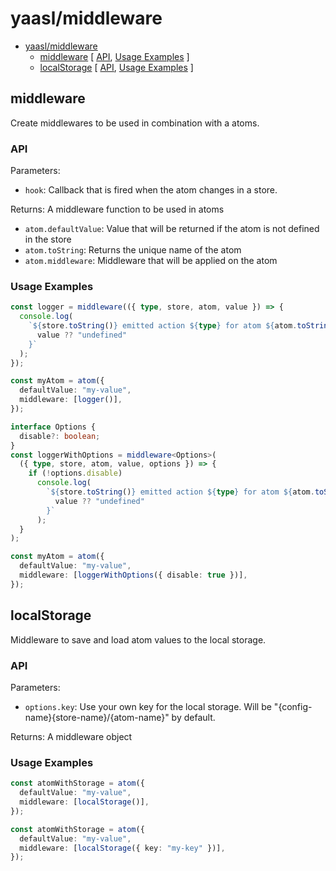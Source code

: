 # yaasl/middleware

<!-- >> TOC >> -->

- [yaasl/middleware](#yaasl/middleware)
  - [middleware](#middleware) [ [API](#api), [Usage Examples](#usage-examples) ]
  - [localStorage](#localstorage) [ [API](#api-1), [Usage Examples](#usage-examples-1) ]
  <!-- << TOC << -->

## middleware

Create middlewares to be used in combination with a atoms.

### API

Parameters:

- `hook`: Callback that is fired when the atom changes in a store.

Returns: A middleware function to be used in atoms

- `atom.defaultValue`: Value that will be returned if the atom is not defined in the store
- `atom.toString`: Returns the unique name of the atom
- `atom.middleware`: Middleware that will be applied on the atom

### Usage Examples

```ts
const logger = middleware(({ type, store, atom, value }) => {
  console.log(
    `${store.toString()} emitted action ${type} for atom ${atom.toString()} and set its value to ${
      value ?? "undefined"
    }`
  );
});

const myAtom = atom({
  defaultValue: "my-value",
  middleware: [logger()],
});

interface Options {
  disable?: boolean;
}
const loggerWithOptions = middleware<Options>(
  ({ type, store, atom, value, options }) => {
    if (!options.disable)
      console.log(
        `${store.toString()} emitted action ${type} for atom ${atom.toString()} and set its value to ${
          value ?? "undefined"
        }`
      );
  }
);

const myAtom = atom({
  defaultValue: "my-value",
  middleware: [loggerWithOptions({ disable: true })],
});
```

## localStorage

Middleware to save and load atom values to the local storage.

### API

Parameters:

- `options.key`: Use your own key for the local storage.
  Will be "{config-name}{store-name}/{atom-name}" by default.

Returns: A middleware object

### Usage Examples

```ts
const atomWithStorage = atom({
  defaultValue: "my-value",
  middleware: [localStorage()],
});

const atomWithStorage = atom({
  defaultValue: "my-value",
  middleware: [localStorage({ key: "my-key" })],
});
```
